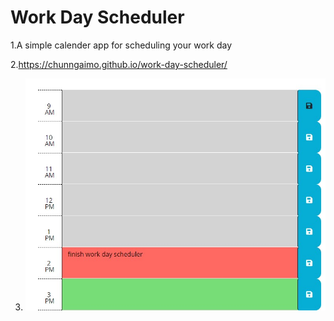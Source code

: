 # Work Day Scheduler
1.A simple calender app for scheduling your work day

2.https://chunngaimo.github.io/work-day-scheduler/

3. ![](./assets/images/workdayscheduler.jpg)